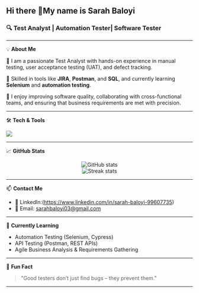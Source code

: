 ## Hi there 👋My name is Sarah Baloyi
<h3>🔍 Test Analyst | Automation Tester| Software Tester</h3>

---

💡 **About Me**

🎯 I am a passionate Test Analyst with hands-on experience in manual testing, user acceptance testing (UAT), and defect tracking.

🔧 Skilled in tools like **JIRA**, **Postman**,  and **SQL**, and currently learning **Selenium** and **automation testing**.

💬 I enjoy improving software quality, collaborating with cross-functional teams, and ensuring that business requirements are met with precision.

---

🛠️ **Tech & Tools**

<p align="left">
  <img src="https://skillicons.dev/icons?i=git,jira,postman,html,css,selenium,py,github,mysql,vscode" />
</p>

---

📈 **GitHub Stats**

<p align="center">
  <img src="https://github-readme-stats.vercel.app/api?username=sarahbaloyi03&show_icons=true&theme=tokyonight" alt="GitHub stats" />
  <br>
  <img src="https://github-readme-streak-stats.herokuapp.com/?user=sarahbaloyi03&theme=tokyonight" alt="Streak stats" />
</p>

---

📫 **Contact Me**


- 💼 LinkedIn:(https://www.linkedin.com/in/sarah-baloyi-99607735)
- 📧 Email: sarahbaloyi03@gmail.com  

---

🌱 **Currently Learning**

- Automation Testing (Selenium, Cypress)
- API Testing (Postman, REST APIs)
- Agile Business Analysis & Requirements Gathering

---

💬 **Fun Fact**

> "Good testers don’t just find bugs – they prevent them."

---


